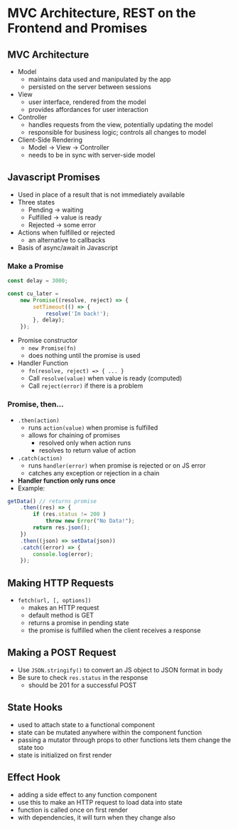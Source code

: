 # MVC Architecture, REST on the Frontend and Promises

## MVC Architecture
- Model
    - maintains data used and manipulated by the app
    - persisted on the server between sessions
- View
    - user interface, rendered from the model
    - provides affordances for user interaction
- Controller
    - handles requests from the view, potentially updating the model
    - responsible for business logic; controls all changes to model
- Client-Side Rendering
    - Model -> View -> Controller
    - needs to be in sync with server-side model

## Javascript Promises
- Used in place of a result that is not immediately available
- Three states
    - Pending -> waiting
    - Fulfilled -> value is ready
    - Rejected -> some error
- Actions when fulfilled or rejected
    - an alternative to callbacks
- Basis of async/await in Javascript

### Make a Promise
```javascript
const delay = 3000;

const cu_later = 
    new Promise((resolve, reject) => {
        setTimeout(() => {
            resolve('Im back!');
        }, delay);
    });
```
- Promise constructor
    - `new Promise(fn)`
    - does nothing until the promise is used
- Handler Function
    - `fn(resolve, reject) => { ... }`
    - Call `resolve(value)` when value is ready (computed)
    - Call `reject(error)` if there is a problem

### Promise, then...
- `.then(action)`
    - runs `action(value)` when promise is fulfilled
    - allows for chaining of promises
        - resolved only when action runs
        - resolves to return value of action
- `.catch(action)`
    - runs `handler(error)` when promise is rejected or on JS error
    - catches any exception or rejection in a chain
- **Handler function only runs once**
- Example:
```javascript
getData() // returns promise
    .then((res) => {
        if (res.status != 200 )
            throw new Error("No Data!");
        return res.json();
    })
    .then((json) => setData(json))
    .catch((error) => {
        console.log(error);
    });
```

## Making HTTP Requests
- `fetch(url, [, options])`
    - makes an HTTP request
    - default method is GET
    - returns a promise in pending state
    - the promise is fulfilled when the client receives a response

## Making a POST Request
- Use `JSON.stringify()` to convert an JS object to JSON format in body
- Be sure to check `res.status` in the response
    - should be 201 for a successful POST

## State Hooks
- used to attach state to a functional component
- state can be mutated anywhere within the component function
- passing a mutator through props to other functions lets them change the state too
- state is initialized on first render

## Effect Hook
- adding a side effect to any function component
- use this to make an HTTP request to load data into state
- function is called once on first render
- with dependencies, it will turn when they change also
